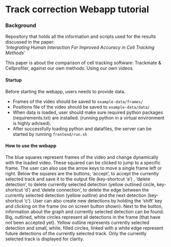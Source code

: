

# Track correction Webapp tutorial

### Background
Repository that holds all the information and scripts used for the results discussed in the paper: <br> *'Integrating Human Interaction For Improved Accuracy in Cell Tracking Methods'*

This paper is about the comparison of cell tracking software: Trackmate & Cellprofiler, against our own methods. Using our own videos.

#### Startup

Before starting the webapp, users needs to provide data.
- Frames of the video should be saved to `example-data/frames/`
- Positions file of the video should be saved to `example-data/data/`
- When data is loaded, user should make sure required python packages (requirements.txt) are installed. (running python in a virtual environment is highly advised). 
- After successfully loading python and datafiles, the server can be started by running `frontend/run.sh`

#### How to use the webapp
The blue squares represent frames of the video and change dynamically with the loaded video. These squared can be clicked to jump to a specific frame. The user can also use the arrow keys to move a single frame left or right. 
Below the squares are the buttons; ‘accept’, to accept the currently selected track and save it to the output file (key-shortcut ‘a’) , ‘delete detection’, to delete currently selected detection (yellow outlined circle, key-shortcut ‘d’) and ‘delete connection’,  to delete the edge between the currently selected detection (yellow outline) and the next detection (key-shortcut ‘c’). 
User can also create new detections by holding the ‘shift’ key and clicking on the frame (no on screen button shown). Next to the button, information about the graph and currently selected detection can be found. Big, outlined, white circles represent all detections in the frame (that have not been accepted yet). 
Yellow outline represents currently selected detection and small, white, filled circles, linked with a white edge represent future detections of the currently selected track. Only the currently  
selected track is displayed for clarity.